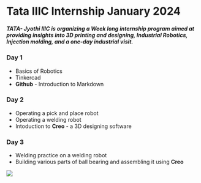 # Tata IIIC Internship January 2024

##### TATA- Jyothi IIIC is organizing a Week long internship program aimed at providing insights into 3D printing and designing, Industrial Robotics, Injection molding, and a one-day industrial visit.


### Day 1
   * Basics of Robotics
   * Tinkercad 
   * **Github** - Introduction to Markdown
  
### Day 2
   * Operating a pick and place robot
   * Operating a welding robot
   * Intoduction to **Creo** - a 3D designing software

### Day 3
   * Welding practice on a welding robot
   * Building various parts of ball bearing and assembling it using **Creo**

![](https://images.app.goo.gl/fXi3tnEMcx6gKvg49)
